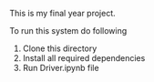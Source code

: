 This is my final year project.

To run this system do following

1. Clone this directory
2. Install all required dependencies
3. Run Driver.ipynb file
